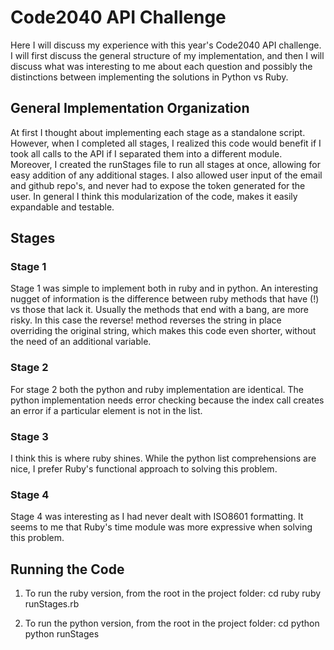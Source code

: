 # Code2040 API Challenge

Here I will discuss my experience with this year's Code2040 API challenge. I will first discuss the general structure of my implementation, and then I will discuss what was interesting to me about each question and possibly the distinctions between implementing the solutions in Python vs Ruby.

## General Implementation Organization

At first I thought about implementing each stage as a standalone script. However, when I completed all stages, I realized this code would benefit if I took all calls to the API if I separated them into a different module. Moreover, I created the runStages file to run all stages at once, allowing for easy addition of any additional stages. I also allowed user input of the email and github repo's, and never had to expose the token generated for the user. In general I think this modularization of the code, makes it easily expandable and testable.

## Stages

### Stage 1

Stage 1 was simple to implement both in ruby and in python. An interesting nugget of information is the difference between ruby methods that have (!) vs those that lack it. Usually the methods that end with a bang, are more risky. In this case the
	reverse!
method reverses the string in place overriding the original string, which makes this code even shorter, without the need of an additional variable.

### Stage 2

For stage 2 both the python and ruby implementation are identical. The python implementation needs error checking because the
	index
call creates an error if a particular element is not in the list.

### Stage 3

I think this is where ruby shines. While the python list comprehensions are nice, I prefer Ruby's functional approach to solving this problem.

### Stage 4

Stage 4 was interesting as I had never dealt with ISO8601 formatting. It seems to me that Ruby's time module was more expressive when solving this problem.

## Running the Code

1. To run the ruby version, from the root in the project folder:
	cd ruby
	ruby runStages.rb

2. To run the python version, from the root in the project folder:
	cd python
	python runStages